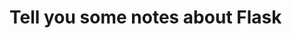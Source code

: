 <!--
 * @Author: sunyudi
 * @Date: 2020-06-06 11:36:37
 * @LastEditTime: 2020-06-07 21:47:01
--> 
# Tell you some notes about Flask